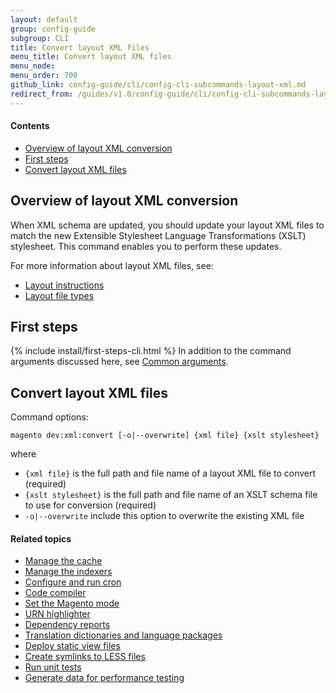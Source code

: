 ```yaml
---
layout: default
group: config-guide 
subgroup: CLI
title: Convert layout XML files
menu_title: Convert layout XML files
menu_node: 
menu_order: 700
github_link: config-guide/cli/config-cli-subcommands-layout-xml.md
redirect_from: /guides/v1.0/config-guide/cli/config-cli-subcommands-layout-xml.html
---
```



#### Contents

*	<a href="#config-cli-xml-overview">Overview of layout XML conversion</a>
*	<a href="#config-cli-before">First steps</a>
*	<a href="#config-cli-xml-run">Convert layout XML files</a>


<h2 id="config-cli-xml-overview">Overview of layout XML conversion</h2>
When XML schema are updated, you should update your layout XML files to match the new Extensible Stylesheet Language Transformations (XSLT) stylesheet. This command enables you to perform these updates.

For more information about layout XML files, see:

*	<a href="{{ site.gdeurl }}frontend-dev-guide/layouts/xml-instructions.html">Layout instructions</a>
*	<a href="{{ site.gdeurl }}frontend-dev-guide/layouts/layout-types.html">Layout file types</a>

<h2 id="config-cli-before">First steps</h2>
{% include install/first-steps-cli.html %}
In addition to the command arguments discussed here, see <a href="{{ site.gdeurl }}config-guide/cli/config-cli-subcommands.html#config-cli-subcommands-common">Common arguments</a>.

<h2 id="config-cli-xml-run">Convert layout XML files</h2>
Command options:

	magento dev:xml:convert [-o|--overwrite] {xml file} {xslt stylesheet}

where

*	`{xml file}` is the full path and file name of a layout XML file to convert (required)
*	`{xslt stylesheet}` is the full path and file name of an XSLT schema file to use for conversion (required)
*	`-o|--overwrite` include this option to overwrite the existing XML file

#### Related topics

*	<a href="{{ site.gdeurl }}config-guide/cli/config-cli-subcommands-cache.html">Manage the cache</a>
*	<a href="{{ site.gdeurl }}config-guide/cli/config-cli-subcommands-index.html">Manage the indexers</a>
*	<a href="{{ site.gdeurl }}config-guide/cli/config-cli-subcommands-cron.html">Configure and run cron</a>
*	<a href="{{ site.gdeurl }}config-guide/cli/config-cli-subcommands-compiler.html">Code compiler</a>
*	<a href="{{ site.gdeurl }}config-guide/cli/config-cli-subcommands-mode.html">Set the Magento mode</a>
*	<a href="{{ site.gdeurl }}config-guide/cli/config-cli-subcommands-urn.html">URN highlighter</a>
*	<a href="{{ site.gdeurl }}config-guide/cli/config-cli-subcommands-depen.html">Dependency reports</a>
*	<a href="{{ site.gdeurl }}config-guide/cli/config-cli-subcommands-i18n.html">Translation dictionaries and language packages</a>
*	<a href="{{ site.gdeurl }}config-guide/cli/config-cli-subcommands-static-view.html">Deploy static view files</a>
*	<a href="{{ site.gdeurl }}config-guide/cli/config-cli-subcommands-less-sass.html">Create symlinks to LESS files</a>
*	<a href="{{ site.gdeurl }}config-guide/cli/config-cli-subcommands-test.html">Run unit tests</a>
*	<a href="{{ site.gdeurl }}config-guide/cli/config-cli-subcommands-perf-data.html">Generate data for performance testing</a>